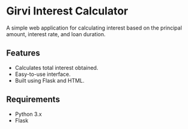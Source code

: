 # Girvi Interest Calculator

A simple web application for calculating interest based on the principal amount, interest rate, and loan duration.

## Features
- Calculates total interest obtained.
- Easy-to-use interface.
- Built using Flask and HTML.

## Requirements
- Python 3.x
- Flask


